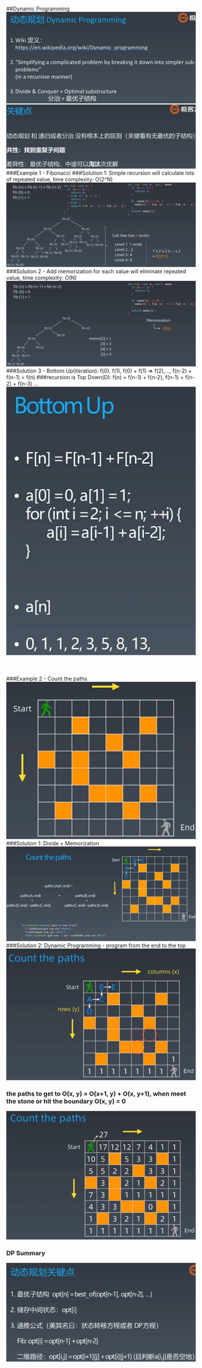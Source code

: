 ##Dynamic Programming
![Image of dynamic_programming](imgs/dynamic_programming.jpg)
![Image of dynamic_programming_key](imgs/dynamic_programming_key.jpg)
###Example 1 - Fibonacci
###Solution 1: Simple recursion will calculate lots of repeated value, time complexity: O(2^N)
![Image of dynamic_programming_fibonacci](imgs/dynamic_programming_fibonacci.jpg)
###Solution 2 - Add memorization for each value will eliminate repeated value, time complexity: O(N)
![Image of dynamic_programming_fibonacci_memorization](imgs/dynamic_programming_fibonacci_memorization.jpg)
###Solution 3 - Bottom Up(iteration): f(0), f(1), f(0) + f(1) => f(2),..., f(n-2) + f(n-1) = f(n) 
###recursion is Top Down(D): f(n) = f(n-1) + f(n-2), f(n-1) = f(n-2) + f(n-3) ...
![Image of dynamic_programming_fibonacci_bottomUp](imgs/dynamic_programming_fibonacci_bottomUp.jpg)
<br></br>
<br></br>
###Example 2 - Count the paths
![Image of count_the_paths](imgs/count_the_paths.jpg)
###Solution 1: Divide + Memorization
![Image of count_the_paths_solution](imgs/count_the_paths_solution.jpg)
###Solution 2: Dynamic Programming - program from the end to the top
![Image of count_the_paths_dp](imgs/count_the_paths_dp.jpg)
### the paths to get to O(x, y) = O(x+1, y) + O(x, y+1), when meet the stone or hit the boundary O(x, y) = 0
![Image of count_the_paths_dp_final](imgs/count_the_paths_dp_final.jpg)
### DP Summary
![Image of dp_summary](imgs/dp_summary.jpg)
